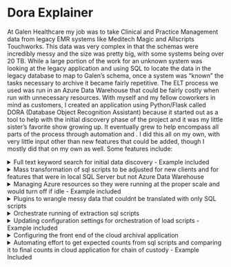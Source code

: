 # Dora Explainer
At Galen Healthcare my job was to take Clinical and Practice Management data from legacy EMR systems like Meditech Magic and Allscripts Touchworks. This data was very complex in that the schemas were incredibly messy and the size was pretty big, with some systems being over 20 TB. While a large portion of the work for an unknown system was looking at the legacy application and using SQL to locate the data in the legacy database to map to Galen’s schema, once a system was “known” the tasks necessary to archive it became fairly repetitive. The ELT process we used was run in an Azure Data Warehouse that could be fairly costly when run with unnecessary resources. With myself and my fellow coworkers in mind as customers, I created an application using Python/Flask called DORA (Database Object Recognition Assistant) because it started out as a tool to help with the initial discovery phase of the project and it was my little sister’s favorite show growing up. It eventually grew to help encompass all parts of the process through automation and . I did this all on my own, with very little input other than new features that could be added, though I mostly did that on my own as well. Some features include:
<details><summary>Full text keyword search for initial data discovery - Example included</summary>
<pre>
numDoneTimeStartDict = {}
class KeywordFinder:
	def findKeywordsByTable(self, cnxnString, sID, kw, noCols, q, thread):
	global numDoneTimeStartDict 
	while not q.empty():
		tab, columns = q.get()
		try:
			newcnxn = pyodbc.connect(cnxnString.format(SERVER, DATABASE))
		except:
			d = 'DSN={}'.format(DATABASE)
			newcnxn = pyodbc.connect(d)
		try:
			newarchcnxn = pyodbc.connect( cnxnString.format(SERVER, ARCHIEDATABASE))
		except:
			d = 'DSN={}'.format(ARCHIEDATABASE)
			newarchcnxn = pyodbc.connect(d)
		newarchcnxn.timeout = QUERYTIMEOUT
		newarchcursor = newarchenn.cursor()
		newcnxn. timeout = QUERYTIMEOUT
		newcursor = newcnxn. cursor)

		stopTable = False
		for tCol in columns:
			foundString = 'False'
			table, col, schem, dTyp = tCol

			if not stopTable:
				for KEYWORD in kw:
					if exact:
						matchKeyword = "= '{}'". format (KEYWORD)
					else:
						matchKeyword = "LIKE '%{1%'" , format (KEYWORD)
					try:
						selstring = "select count(*) from [{}].[{}].[{}] with(nolock) WHERE TRIM(LTRIM(CAST ([{}] AS VARCHAR(MAX)))) {} ".format(DATABASE, schem, table, col, matchKeyword)
						count = newcursor.execute(selstring)
						num = list(count)[0][0]


					except Exception as e:
						err = traceback.format_exc()
						print('Search Failed, {J. {). () ' format (schem, table, col))
						num = 0
						insertSearchErrors = '''INSERT INTO dora. SearchErrors (SearchID,Keyword,SchemaName,TableName,ColumnName,Error,ErrorDttm)
VALUES ('{}', '{}', '{}', '{}, '{}','{}', '{}')
'''.format(searchID, KEYWORD, schem, table, col, str(err).replace("'", "''").str(datetime.datetime.now())[:19]) 
						newarchcursor.execute(insertSearchErrors) 
						newarchcursor.commit()
						if 'query timeout expired' in str(e).lower():
							stopTable = True
					if num>0:
						foundString = 'True'
						insertSearchResults = '''
						INSERT INTO dora. SearchResults (SearchID, Keyword, SchemaName, TableName, ColumnName, FoundDttm)
						VALUES ('{}','{}','{}','{}','{}','{}')
						'''. format (searchID, KEYWORD, schem, table, col, str (datetime.datetime.now())[:19])

						newarchcursor.execute (insertSearchResults)
						newarchcursor.commit()
			numDone = numDoneTimeStartDict[SIDI(' numDone '1
			timeStart = numDoneTimeStartDict [sID][ 'timeStart' ]
			numDone += 1
			numDoneTimeStartDict[sIDI['numDone']=numDone
			timeElapsed = time.perf_counter () - timeStart
			timePerCol = timeElapsed/numDone
			colsLeft = noCols - numDone
			estimate = round ((timePerCol * colsLeft) /60, 2)
			progressBar(numDone, noCols, estimate, '', 'minutes', '() - Last Column Checked f) from Thread () - Keyword Found: () * format (searchID,
			'[{}].[{}].[{}]'.format(schem, table, col), thread, foundString))
		newcnxn.close()
		newarchcnxn.close()
		q.task_done()

</pre>
</details>

<details><summary>Mass transformation of sql scripts to be adjusted for new clients and for features that were in local SQL Server but not Azure Data Warehouse
</summary>
<pre>
</pre>
</details>

<details><summary>Managing Azure resources so they were running at the proper scale and would turn off if idle - Example included
</summary>
<pre>
class AzureManager:
	def __init__(self,customer,external,clientid='',keyvault=''):
		#self.sqllitecnxn = createConnection('azureman.db')
		co.pullConfiguration(customer,external,clientid,keyvault)
		self.IdleTimerRunning = co.IdleTimerRunning
		self.latest = co.latest

	def run(self,cmd):
		completed = subprocess.run(["powershell", "-Command",cmd], caputre_output=True)
		return {'Error':co.convertHtmlString(completed.stderr.decode('utf-8')), 'Output':co.convertHtmlString(completed.stdout.decode('utf-8')),'Command':completed.args[2:]}

	def runAzureCommand(self,cmd='',paramObj={},scale='DW100c',updIdleStat=True):


		idletime = 1
		if paramObj:
			cmd = paramObj.get('command','')
			scale = paramObj.get('scale','')
			idletime = paramObj.get('idle',1)

		self.error = None
		dbInfo = co.dbs.get(co.resourceGroup,co.server,co.database)
		updIdleStatString = ''
		if cmd.lower() == 'update':
			ret = {'Output':'Idle Time Check','Error':'','Command':'Update'}
		if updIdleStat:
			updIdleStatString = ",IdleTimerStatus = ''"
		if cmd.lower() in ['resume', 'pause']:
			if cmd == 'Pause' and dbInfo.status == 'Online':
				func = co.dbs.begin_pause
			elif cmd == 'Resume' and dbInfo.status == 'paused':
				func = co.dbs.begin_resume
			else:
				return{'Output':'','Error':'Cannot {} database while it is {}'.format(cmd.lower(),dbInfo.status),'Command':''}
			self.currentAction = cmd[:-1]+'ing'

			print(self.currentAction)
			try:
				self.poll = func(co.resourceGroup,co.server,co.database)
			except Exception as e:
				self.error = str(e)

			#print('Pausing')
			dbInfo = co.dbs.get(co.resourceGroup,co.server,co.database)
			if updIdleStat:
				co.runStringQuery(azdb,"UPDATE AzureConfiguration SET UpdateDttm = '{}', Status = '{}' {} {}".format(datetime.datetime.now(),dbInfo.status,updIdleStatString,co.cusExtWhere))
			while not self.poll.done():
				dbInfo = co.dbs.get(co.resourceGroup,co.server,co.database)
				# print(poll.status())
				co.runStringQuery(azdb,"UPDATE AzureConfiguration SET Status = '{}' {}".format(dbInfo.status,co.cusExtWhere))
				time.sleep(1)
			co.runStringQuery(azdb,"UPDATE AzureConfiguration SET Status = '{}' {}",format(dbInfo.status,co.cusExtWhere))

			output = self.poll.status()
			ret = {'Output':str(output),'Error':self.error,'Command':str(func)}
		elif cmd.lower() == 'scale':
			if dbInfo.status != 'Online':
				return {'Output':'', 'Error':'Cannot {} database while it is {}'.format(cmd.lower(),dbInfo.status),'Command':''}


			# if cmd == 'ScaleUp':
			#	scale = 'DW300c'
			# elif cmd == 'ScaleDown':
			# scale = 'Dw100c'

			runCmd = 'Add-AzAccount -identity\nSet-AzSqlDatatbase -ResourceGroupName "{r}" = DatabaseName "{d}" -ServerName "{s}" -RequestedServiceObjectiveName "{sc}"'.format(r=co.resourceGroup,d=co.database,s=co.server,sc,scale)
			#print(runCmd)
			ret =self.run(runCmd)
			time.sleep(5)
			dbInfo = co.dbs.get(co.resourceGroup,co.server,co.database)

		if cmd.lower() in ['scale','resume','update'] and dbInfo.status == 'Online':
			if not self.IdleTimerRunning:
				print('Starting Idle Timer')
				self.startIdleTimeoutFinal(idletime)

			# updateIdleStatString = ",IdleTimerStatus = 'Running'"
		# if updIdleStat:
		co.runStringQuery(azdb,"UPDATE AzureConfiguration SET UpdateDttm = '{}' {} {}".format(datetime.datetime.now(),dbInfo.status,updIdleStatString,co.cusExtWhere))

			# print(ret)

		print('Finished')
		return ret 
	#def getSeriveObjectiveInfo(self):


	def startIdleTimeoutFinal(self,idleHours=1,paramObj={}):
		IGNOREQUERIES = ['select @@spid;','use[{}]'.format(co.database),'begin tran', 'rollback','select getdate() as dt', 'select *\nfrom [etl_dbo].[job]']
		archieQueries = ["List of queries to ignore because they are run by Archie"]
		if not idleHours:
			idleHours = 1
		if paramObj:
			# cmd = paramObj.get('command','')
			idleHours = paramObj.get('idle','1')
			#SERVERPAUSED = False
			noQueries = 0
			#am.runAzureCommand('Connect')
			r = None
			IDLETIMEOUT = int(idleHours) * 60
			RESTMINUTES = 10
			INTERVALS = IDLETIMEOUT/RESTMINUTES
			RESTSECONDS = RESTMINUTES * 60
			WHOLEINTERVALS = math.floor(INTERVALS)
			LASTINTERVAL = RESTSECONDS * (INTERVALS%1)
			# RESTSECONDS = RESTMINUTES * 60
			
			# last = time.perf_counter()
			# prevRes = [{'':1}]
			# FIRST = TRUE

			intervalsLeft = WHOLEINTERVALS
			lastInterval = LASTINTERVAL
			restSeconds = RESTSECONDS
			if self.IdleTimerRunning:
				print('Idle Timer already running')
				start = False
			else:
				try:
					print('Testing Server Connection:', end = ' ')
					# print(co.ARCHIECNXNSTRING)
					pyodbc.connect(co.ARCHIECNXNSTRING)
					err = ''
					start = True

					print('Success')
					startDate = datetime.datetime.now()
					idleStatus = 'Starting Idle Timer\n Timer Started: {}\nTimer Updated: {}'.format(startDate,startDate)
					co.runStringQuery(azdb,"UPDATE AzureConfiguration SET UpdateDttm = '{}' IdleTimerStartDttm = '{}', IdleTimerUpdateDtt='{}' , IdleTimerStatus = '{}' {}".format(startDate,startDate,startDate,idleStatus,co.cusExtWhere))

					SERVERPAUSED = False
					lastPollTime = co.buildTableDict(co.ARCHIECNXNSTRING,runStr='select getDate() as Dt')[0]['DT']
				except Exception as e:
					start = False
					err = str(e)
					print(e)

			if start:
				lastPollTime = co.buildTableDict(co.ARCHIECNXNSTRING,runStr='select getDate as Dt')[0]['Dt']
				idleStatus = 'Idle Timer running, server will pause in {} minute if no activity is detected.'.format(IDLETIMEOUT)
				print(idleStatus)
				co.runStringQuery(azdb,"UPDATE AzureConfiguration SET IdleTimerStartDttm='{}', IdleTimerStatus= '{}' {}".format(datetime.datetime.now(),idleStatus,co.cusExtWhere))

				time.sleep(restSeconds)
				self.IdleTimerRunning =True
				while True:
					r = None
					dbInfo = co.dbs.get(co.resourceGroup,co.server,co.database)
					ltst = co.latest
					if dbInfo.status == 'Online':
						try:
							# now = time.perf_counter()

							# if now = last > 15 or FIRST:
							idleStatus = 'Checking Server Activity\nTimer Started: {}\nTimer Updated: {}'.format(startDate,datetime.datetime.now())
							co.runStringQuery(azdb,"UPDATE AzureConfiguration SET IdleTimerStartDttm='{}', IdleTimerStatus = '{}' {}".format(datetime.datetime.now(),idleStatus.co.cusExtWhere))

							# print('Checking Server Activity:',end = ' ')
							res = co.buildTableDict(co.ARCHIECNXNSTRING,runStr=''' SELECT start_time,end_time,command,status
				From sys.dm_pdw_exec_requests (NOLOCK) -- azuremanageridlequerytag
				WHERE 1=1 -- and status not in ('Completed', 'Failed', 'Cancelled')
					AND session_id <> session_id()
					AND (start_time > '{}' or end_time is null) order by start_time desc ''' .format(str(lastPollTime)[:19]))
							useRes = [row for row in res if row['command'].lower().strip() not in IGNOREQUERIES and '--azuremanageridlequerytag' not in row['command'].lower().strip()]
							# last = time.perf_counter()
							# FIRST = False

							lastPollTime += datetime.timedelta(seconds=restSeconds)
							# else:
							# res = prevRes
						except Exception as e

							# res = [{'c':0}]
							useRes = []
							if 'Cannot connect to database when it is paused' in str(e):
								SERVERPAUSED = True
							else:
								idleStatus = 'Error when connecting to DB\n'
								idleStatus += str(e)
								#print(e)
								co.runStringQuery(azdb,"UPDATE AzureConfiguration SET IdleTimerUpdateDttm='{}', IdleTimerStatus='{}' {}".format(datetime.datetime.now(),idleStatus,co.cusExtWhere))
								
								print(idleStatus)
								print(co.ARCHIECNXNSTRING)

						else:

							if len(useRes) > 0:
								idleStatus = 'Activity detected\nTimer Started: {}\nTimer Updated: {}'.format(startDate,datetime.datetime.now())
								co.runStringQuery(azdb,"UPDATE AzureConfiguration SET IdleTimerUpdateDttm='{}', IdleTimerStatus='{}' {}".format(datetime.datetime.now(),idleStatus,co.cusExtWhere))

								noQueries = 0
								intervalsLeft = WHOLEINTERVALS
								lastInterval = LASTINTERVAL
								restSeconds = RESTSECONDS
								# y=input('stop? ')
								# if y.lower() in ['y','yes']:
				#					break
							else

								if intervalsLeft:
									noQueries += 1
									intervalsLeft -= 1
							
							# if noQueries > 0:
								# intervalsLeft = INTERVALS - noQueries


								noAct = round((noQueries * RESTSECONDS)/60,1)
								if restSeconds != RESTSECONDS:
									noAct += round((restSeconds)/60,1)
								leftAct = round((intervalsLeft * RESTSECONDS)/60 + (lastInterval/60),1)
								idleStatus = 'No activity detected for the last {} minutes. Server will pause in {} minutes \n Timer Started:{}\nTimer Updated: {}'.format(noAct,leftAct,startDate,datetime.datetime.now())
								co.runStringQuery(azdb,"UPDATE AzureConfiguration SET IdleTimerUpdateDttm='{}', IdleTimerStatus='{}' {}".format(datetime.datetime.now(),idleStatus,co.cusExtWhere))
							
							# else:
							
							#print(intervalsLeft)
							#print(lastInterval)
							#print(restSeconds)
							#print(noQueries)
							#print(SERVERPAUSED)
							if not intervalsLeft and not SERVERPAUSED:
								if not lastInterval:
									idleStatus = 'Idle Timer has ended, scaling down and pausing server\nTimer Started: {}\nTimer Updated: {}'.format(startDate,datetime.datetime.now())
									co.runStringQuery(azdb,"UPDATE AzureConfiguration SET IdleTimerUpdateDttm='{}', IdleTimerStatus='{}' {}".format(datetime.datetime.now(),idleStatus,co.cusExtWhere))
									
									print('Scaling Down Server')
									r =  self.runAzureCommand('Scale', updIdleStat=False)
									print('Pausing Server')
									r = self.runAzureCommand('Pause', updIdleStat=False)
									print('Server Paused')
									break
								else:
									restSeconds = lastInterval
									lastInterval = 0
						# print(noQueries)
						# prevRes = res
						time.sleep(restSeconds)
				idleStatus = 'Server has been scaled down and paused\n Timer Updated: {}'.format(startDate,datetime.datetime.now())
				co.runStringQuery(azdb,"UPDATE AzureConfiguration SET IdleTimerUpdateDttm='{}', IdleTimerStatus='{}' {}".format(datetime.datetime.now(),idleStatus,co.cusExtWhere))
				self.IdleTimerRunning = False
</pre>
</details>

<details><summary>Plugins to wrangle messy data that couldnt be translated with only SQL scripts</summary>
<pre>
</pre>
</details>

<details><summary>Orchestrate running of extraction sql scripts</summary>
<pre>
</pre>
</details>

<details><summary>Updating configuration settings for orchestration of load scripts  - Example included</summary>
<pre>
def getFormDictsByTask(taskDict,jobID,defDict={}):

	timeZones = ['Atlantic Standard Time', 'Eastern Standard Time', 'Central Standard Time', 'Mountain Standard Time', 'Pacific Standard Time', 'Alaskan Standard Time', 'Hawaiian Standard Time']
	itemTypes = getItemTypes ()
	trueFalseOpts = ['True', 'False']
	trueFalseBlankOpts = [''] + trueFalseOpts
	singleChoiceInputs = {'desiredTimeZone' :timeZones, 'skipValidation' :trueFalseOpts, 'environment' : ['Staging', 'Production '],
						 'includeComments':trueFalseBlankOpts, 'includeTypes' :trueFalseBlankOpts, 'includeDiscrete' :trueFalseBlankOpts}
	numericInputs = {'batchSize' :{'max' :1000, 'min' :1}, 'concurrentQueries': {'max' :16, 'min' :1}}
	multChoiceInputs = {'includeItemTypes' :itemTypes, 'excludeItemTypes': itemTypes}
	allInputs = {}
	for inp in singleChoiceInputs:
		ch = singleChoiceInputs[inp]
		allInputs[inp] = {'typ': 'select', 'choices':ch}
	for inp in multChoiceInputs:
		ch = multChoiceInputs[inp]
		allInputs[inp] = {'typ': 'multiSelect', 'choices':ch}
	for inp in numericInputs:
		ch = numericInputs[inp]
		allInputs[inp] = {'typ': 'number', 'attributes': ch}
	order = 1
	formDictsByTask = {}
	for taskKey, taskFields in taskDict.items():
	
		itindict = {}
		formDict = {}
		itinDict = getstuff(taskKey, 'dict')
		for key, value in itinDict.items():
		
			default = ''
			typeChoicesDict = allInputs.get (value, ('typ': 'string', 'size': '40'))

			for i in taskFields:
				if str(i.name).lower() == value.lower():
					default = defDict.get (value,'')

					if i.string != None and not default:
						default = str(i.string)
					if value. lower in ['excludetypes', 'includetypes ']:
						default = default.split('|')
	
		valDict = {'name' :value, 'label' :value, 'current' :default, 'order' :order, 'number': jobID}
	
		valdict.update(typeChoicesDict)
		formDict[value] = valdict
		order += 1
	
		formDictsByTask[taskKey]= formDict 
	return formDictsByTask

@app.route("/createitinerary", methods=[ 'POST', 'GET'])
def createitinerary():
	#goto:itinerary
	environment = request.form.get('environment', 'staging')
	envFull = 'Staging'
	if environment == 'prod':
		envFull = 'Production'
	choice = request.form.get('selectType')
	itinplugins = request.form.getlist('plugins'‚ None)
	extractplugins = []
	if choice == 'discrete':
		plugins = ['List Of Discrete Plugin UUIDs']
		if co.SOLTYPE == 'Warehouse'
			itinplugins = ['UUIDs']
			extractplugins = ['UUIDs']
	elif choice == 'nondiscrete':
		itinplugins=['List Of Nondiscrete Plugin UUIDs']
		if co.SOLTYPE == 'Warehouse':
			itinplugins = ['UUIDs' ]
			extractplugins = ['UUIDs']
	elif choice == 'person':
		itinplugins = ['UUIDs']
	elif choice == 'pavor';
		itinplugins = ['UUIDs']
	elif choice == 'nonpatientmessage':
		itinplugins = ['UUIDs']

	elif choice == 'nonpatientaudit':
		itinplugins = ['UUIDs']
	pluginsByType = {'Itinerary' :itinplugins}
	session['t'] = choice
	session['plugins'] = plugins
	session['environ'] = environment
	if plugins:
		try:
		
			taskDict = {}
			itinDictByTask = {}
			for plugin in plugins:
				plugin = plugin.upper()
				pid = plugin. lower()
				plugName = PLUGINDICT.get(pid, [])
				if plugName:
					plugKey = plugName[0] + '<br›‹br›' + plugin + '‹br›‹br>' + plugName [2]
				#print (plugin)
				itinDict = getStuff(plugin, 'dict')
				xml = getstuff (plugin, 'xml') 
				try:
					children = xml.task.find_all()
				except:
					children = xml.extractor.find_all()
				fields = []
				for child in children:
					fields.append(child)
				fields = list(filter (lambda x: × != '\n' ,fields))
				taskDict[pid] = fields
				itinDictByTask[Markup(plugKey)] = itinDict
				optionalFields = {}
				for tag in children:
					#The following statement fixes an issue where the plugin example has unknown in the excludeItemTypes field
					#If dev updates the plugin example and removes the unknown the following two Lines can be removed 
					if tag.name == 'excludeItemTypes' and tag,string == 'Unknown':
						optionalFields[tag.name] = ''
					elif tag.string != None:
						optionalFields [tag.name] = tag.string
				defaultDict = {"DICTIONARY OF DEFAULT VALUES FOR":"Archie Configuration"}
				for field in ['cAuthEndpointUri', 'vcoApiEndpointuri', 'environment ']:
					if field in optionalfields:
						defaultDict[field] = optionalFields[field]
			formDictsByTask = getformDictsByTask(taskDict,'', defaultdict)
			formDictByXMLType= {'Itinerary': formDictsByTask} 
			formDictByJob ={'new': formDictByXMLType} 
			previewXML = buildonclickButton('preview_()_(' .format ('Itinerary', 'new'), 'updateXMLFromJob(event)', 'Preview Itinerary')
			formForNewJob = previewXML+ '<br› '+buildFormForJob(itnExtDict=formDictByJob).get('new', {}).get('Itinerary','')
			# elif 1==2:
		except Exception as e:
			form, formi, jobTable = displayitinerary()
			err= 'Error getting plugins (make sure to run Archie with the correct ArchivalETL DB in the config file at least once): (1'.format(e)
			return render template('DORAsetitinerary.htmi',title= 'DORA', form-form, form1=form1, result-jobTable, error=err)
		else:
			form1 = itineraryForm()
			return render_template('DORAcreateitinerary.htmI',title = 'DORA', result=Markup(formForNewJob),navBar=Markup (NAVBAR))


</pre>
</details>

<details><summary>Configuring the front end of the cloud archival application</summary>
<pre>
</pre>
</details>
	
<details><summary>Automating effort to get expected counts from sql scripts and comparing it to final counts in cloud application for chain of custody -  Example Included</summary>
<pre>				
if useTable:
	print('\nChecking Chain of Custody for file: {}'.format(file))
	delete = sqlDict.get('delete','')
	whereSplit = re.split( 'WHERE', delete, flags=re. IGNORECASE)
	whereStr =
	if len(whereSplit) › 1:
		whereStr 'WHERE ' + whereSplit[1]
	archCountSQL = 'SELECT COUNT (*) FROM {} {}' .format(fullTable, wherestr)
	print(archCountSQL.strip()‚end=': ')
	archCount = list(cursor .execute(archCountSQL))[0][0]
	print(archCount)
	diff = None
	sourceCount = None
	if not archieOnly:
		ouputFilename = os.path.join(SQLFoldPath, 'Count For '+baseFile)
		cDict = cteDict['dict']
	
		if co. SOLTYPE == 'Warehouse':
			if cDict:
				print('Creating {} Temp Table (s)'.format(len(cDict)))


				try:
					runStringQuery(co.ARCHIECNXNSTRING, sqlDict['drop' ]['string'],ret=False, useCurs=False)
					runStringQuery(co.ARCHIECNXNSTRING, cteDict[ 'string'], ret=False , useCurs=False) 
				except Exception as e:
					print(e)
			cDict = {}
		print('Getting counts from each segment in file:' ‚end=' ')
		sourceCount = self.getItemCounts (cursor, select, cDict, variables, ouputFilename)
		print(sourceCount)
		diff = sourceCount - archCount print('Difference: '‚diff)
		
		retDict = [{'CheckTime':str(runTime)[:19], 'CheckID' :runID, 'FromFile': file, 'TableName' : table, 'SchemaName' : schema, 'ArchieDatabase':co.ARCHIEDATABASE, 'SourceCount': sourceCount, 'ArchieCount' : archCount, 'Difference': diff, 'WhereString' :whereStr}]
		resTables += [{'title':basefile, 'table' :retDict, 'subtitle':message}] 
		insertTableDict(co.ARCHIECNXNSTRING, retDict, 'ChainofCustody' ‚sch='dora')
	else:
		message = 'No Archie Table found for file {} in the script or filename. Filenames should look like "ItemSchema.ItemName - ItemSubType.sql"'.format(file)
		print (message)
		resTables += ['title' :baseFile, 'table' :None, 'subtitle': message}]

def getItemCounts (self, crsr, selectStatement, cteDict,variables, fn=''):
	try:
		segs = ps.splitSelSegments (selectStatement)
	except:
		print (selectStatement)
		segs = []
	total = 0
	sqlStringList = []
	for seg in segs:
		segDict = ps.cleanSegment(seg)
		segCount, segStr = ps.getSegCount(crsr, segDict, cteDict, variables)
		total += segCount
		segStr = re.sub('[\n]+', '\n' , segStr)
		sqlStringList.append(segStr)
	sqlstring = variables + '\n UNION \n'. join(sqlstringList)
	if fn:
		file = open (fn, 'w')
		file.write(sqlstring)
		file.close ()
	return total

